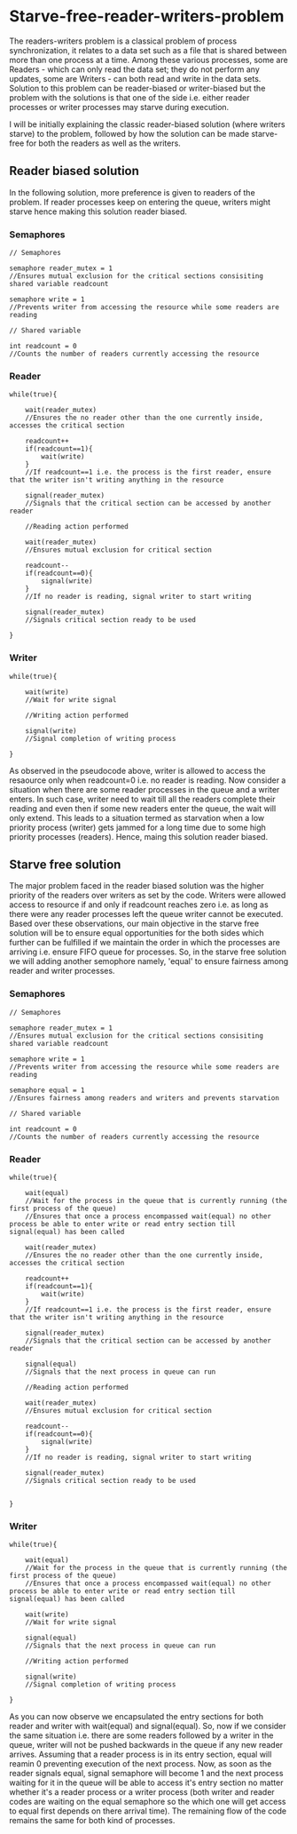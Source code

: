 # Starve-free-reader-writers-problem

The readers-writers problem is a classical problem of process synchronization, it relates to a data set such as a file that is shared between more than one process at a time. Among these various processes, some are Readers - which can only read the data set; they do not perform any updates, some are Writers - can both read and write in the data sets. Solution to this problem can be reader-biased or writer-biased but the problem with the solutions is that one of the side i.e. either reader processes or writer processes may starve during execution.

I will be initially explaining the classic reader-biased solution (where writers starve) to the problem, followed by how the solution can be made starve-free for both the readers as well as the writers.

## Reader biased solution
In the following solution, more preference is given to readers of the problem. If reader processes keep on entering the queue, writers might starve hence making this solution reader biased.

### Semaphores
```
// Semaphores

semaphore reader_mutex = 1 
//Ensures mutual exclusion for the critical sections consisiting shared variable readcount

semaphore write = 1 
//Prevents writer from accessing the resource while some readers are reading

// Shared variable

int readcount = 0 
//Counts the number of readers currently accessing the resource
```
### Reader
```
while(true){

    wait(reader_mutex) 
    //Ensures the no reader other than the one currently inside, accesses the critical section 

    readcount++
    if(readcount==1){ 
        wait(write)
    } 
    //If readcount==1 i.e. the process is the first reader, ensure that the writer isn't writing anything in the resource

    signal(reader_mutex)
    //Signals that the critical section can be accessed by another reader

    //Reading action performed

    wait(reader_mutex)
    //Ensures mutual exclusion for critical section

    readcount--
    if(readcount==0){
        signal(write)
    }
    //If no reader is reading, signal writer to start writing

    signal(reader_mutex)
    //Signals critical section ready to be used

}
```
### Writer
```
while(true){

    wait(write)
    //Wait for write signal

    //Writing action performed

    signal(write)
    //Signal completion of writing process

}
```
As observed in the pseudocode above, writer is allowed to access the resaource only when readcount=0 i.e. no reader is reading. Now consider a situation when there are some reader processes in the queue and a writer enters. In such case, writer need to wait till all the readers complete their reading and even then if some new readers enter the queue, the wait will only extend. This leads to a situation termed as starvation when a low priority process (writer) gets jammed for a long time due to some high priority processes (readers). Hence, maing this solution reader biased.

## Starve free solution
The major problem faced in the reader biased solution was the higher priority of the readers over writers as set by the code. Writers were allowed access to resource if and only if readcount reaches zero i.e. as long as there were any reader processes left the queue writer cannot be executed. Based over these observations, our main objective in the starve free solution will be to ensure equal opportunities for the both sides which further can be fulfilled if we maintain the order in which the processes are arriving i.e. ensure FIFO queue for processes. So, in the starve free solution we will adding another semophore namely, 'equal' to ensure fairness among reader and writer processes. 

### Semaphores
```
// Semaphores

semaphore reader_mutex = 1 
//Ensures mutual exclusion for the critical sections consisiting shared variable readcount

semaphore write = 1 
//Prevents writer from accessing the resource while some readers are reading

semaphore equal = 1
//Ensures fairness among readers and writers and prevents starvation

// Shared variable

int readcount = 0
//Counts the number of readers currently accessing the resource
```

### Reader
```
while(true){

    wait(equal)
    //Wait for the process in the queue that is currently running (the first process of the queue)
    //Ensures that once a process encompassed wait(equal) no other process be able to enter write or read entry section till signal(equal) has been called

    wait(reader_mutex) 
    //Ensures the no reader other than the one currently inside, accesses the critical section 

    readcount++
    if(readcount==1){ 
        wait(write)
    } 
    //If readcount==1 i.e. the process is the first reader, ensure that the writer isn't writing anything in the resource

    signal(reader_mutex)
    //Signals that the critical section can be accessed by another reader

    signal(equal)
    //Signals that the next process in queue can run

    //Reading action performed

    wait(reader_mutex)
    //Ensures mutual exclusion for critical section

    readcount--
    if(readcount==0){
        signal(write)
    }
    //If no reader is reading, signal writer to start writing

    signal(reader_mutex)
    //Signals critical section ready to be used


}
```

### Writer
```
while(true){

    wait(equal)
    //Wait for the process in the queue that is currently running (the first process of the queue)
    //Ensures that once a process encompassed wait(equal) no other process be able to enter write or read entry section till signal(equal) has been called

    wait(write)
    //Wait for write signal

    signal(equal)
    //Signals that the next process in queue can run

    //Writing action performed

    signal(write)
    //Signal completion of writing process

}
```
As you can now observe we encapsulated the entry sections for both reader and writer with wait(equal) and signal(equal). So, now if we consider the same situation i.e. there are some readers followed by a writer in the queue, writer will not be pushed backwards in the queue if any new reader arrives. Assuming that a reader process is in its entry section, equal will reamin 0 preventing execution of the next process. Now, as soon as the reader signals equal, signal semaphore will become 1 and the next process waiting for it in the queue will be able to access it's entry section no matter whether it's a reader process or a writer process (both writer and reader codes are waiting on the equal semaphore so the which one will get access to equal first depends on there arrival time). The remaining flow of the code remains the same for both kind of processes.